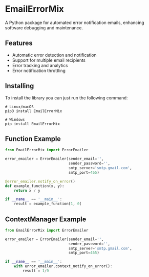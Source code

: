 EmailErrorMix
==========

A Python package for automated error notification emails, enhancing software debugging and maintenance.

Features
--------
- Automatic error detection and notification
- Support for multiple email recipients
- Error tracking and analytics
- Error notification throttling

Installing
--------
To install the library you can just run the following command:

    # Linux/macOS
    pip3 install EmailErrorMix

    # Windows
    pip install EmailErrorMix


Function Example
--------
```python
from EmailErrorMix import ErrorEmailer 

error_emailer = ErrorEmailer(sender_email='',
                             sender_password='', 
                             smtp_server='smtp.gmail.com', 
                             smtp_port=465)

@error_emailer.notify_on_error()
def example_function(x, y):
    return x / y

if __name__ == '__main__':
    result = example_function(1, 0)
```


ContextManager Example
--------
```python
from EmailErrorMix import ErrorEmailer 

error_emailer = ErrorEmailer(sender_email='',
                             sender_password='', 
                             smtp_server='smtp.gmail.com', 
                             smtp_port=465)

if __name__ == '__main__':
    with error_emailer.context_notify_on_error():
        result = 1/0
```